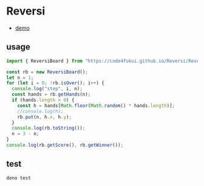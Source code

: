 # Reversi
 
- [demo](https://code4fukui.github.io/Reversi/)

## usage

```js
import { ReversiBoard } from "https://code4fukui.github.io/Reversi/ReversiBoard.js";

const rb = new ReversiBoard();
let n = 1;
for (let i = 0; !rb.isOver(); i++) {
  console.log("step", i, n);
  const hands = rb.getHands(n);
  if (hands.length > 0) {
    const h = hands[Math.floor(Math.random() * hands.length)];
    //console.log(h);
    rb.put(n, h.x, h.y);
  }
  console.log(rb.toString());
  n = 3 - n;
}
console.log(rb.getScore(), rb.getWinner());
```

## test

```sh
deno test
```

